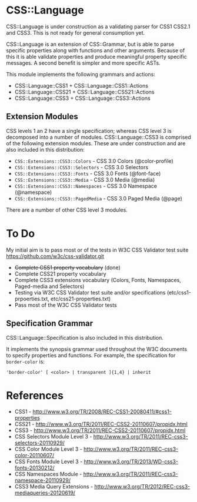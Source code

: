 CSS::Language
=============

CSS::Language is under construction as a validating parser for CSS1 CSS2.1
and CSS3. This is not ready for general consumption yet.

CSS::Language is an extension of CSS::Grammar, but is able to parse
specific properties along with functions and other arguments. Because of this
it is able validate properties and produce meaningful property specific
messages. A second benefit is simpler and more specific ASTs.

This module implements the following grammars and actions:

- CSS::Language::CSS1 + CSS::Language::CSS1::Actions
- CSS::Language::CSS21 + CSS::Language::CSS21::Actions
- CSS::Language::CSS3 + CSS::Language::CSS3::Actions

Extension Modules
------------------
CSS levels 1 an 2 have a single specification; whereas CSS level 3 is
decomposed into a number of modules. CSS::Language::CSS3 is comprised
of the following extension modules. These are under construction and
are also included in this distribution:

- `CSS::Extensions::CSS3::Colors`     - CSS 3.0 Colors (@color-profile)
- `CSS::Extensions::CSS3::Selectors`  - CSS 3.0 Selectors
- `CSS::Extensions::CSS3::Fonts`      - CSS 3.0 Fonts (@font-face)
- `CSS::Extensions::CSS3::Media`      - CSS 3.0 Media (@media)
- `CSS::Extensions::CSS3::Namespaces` - CSS 3.0 Namespace (@namespace)
- `CSS::Extensions::CSS3::PagedMedia` - CSS 3.0 Paged Media (@page)

There are a number of other CSS level 3 modules. 

To Do
=====
My initial aim is to pass most or of the tests in W3C CSS Validator test
suite https://github.com/w3c/css-validator.git

- ~~Complete CSS1 property vocabulary~~ (done)
- Complete CSS21 property vocabulary
- Complete CSS3 extensions vocabulary (Colors, Fonts, Namespaces, Paged-media and Selectors)
- Testing via W3C CSS Validator test suite and/or specifications (etc/css1-prpoerties.txt, etc/css21-properties.txt)
- Pass most of the W3C CSS Validator tests

Specification Grammar
---------------------
CSS::Language::Specification is also included in this distribution.

It implements the synopsis grammar used throughout the W3C documents to specify
properties and functions. For example, the specification for `border-color` is:

    'border-color' [ <color> | transparent ]{1,4} | inherit

References
==========
- CSS1 - http://www.w3.org/TR/2008/REC-CSS1-20080411/#css1-properties
- CSS21 - http://www.w3.org/TR/2011/REC-CSS2-20110607/propidx.html
- CSS3 - http://www.w3.org/TR/2011/REC-CSS2-20110607/propidx.html
- CSS Selectors Module Level 3 - http://www.w3.org/TR/2011/REC-css3-selectors-20110929/
- CSS Color Module Level 3 - http://www.w3.org/TR/2011/REC-css3-color-20110607/
- CSS Fonts Module Level 3 - http://www.w3.org/TR/2013/WD-css3-fonts-20130212/
- CSS Namespaces Module - http://www.w3.org/TR/2011/REC-css3-namespace-20110929/
- CSS3 Media Query Extensions - http://www.w3.org/TR/2012/REC-css3-mediaqueries-20120619/




